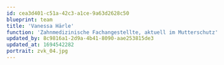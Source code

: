 ```yaml
---
id: cea3d401-c51a-42c3-a1ce-9a63d2628c50
blueprint: team
title: 'Vanessa Härle'
function: 'Zahnmedizinische Fachangestellte, aktuell im Mutterschutz'
updated_by: 8c9816a1-2d9a-4b41-8090-aae253815de3
updated_at: 1694542282
portrait: zvk_04.jpg
---
```

